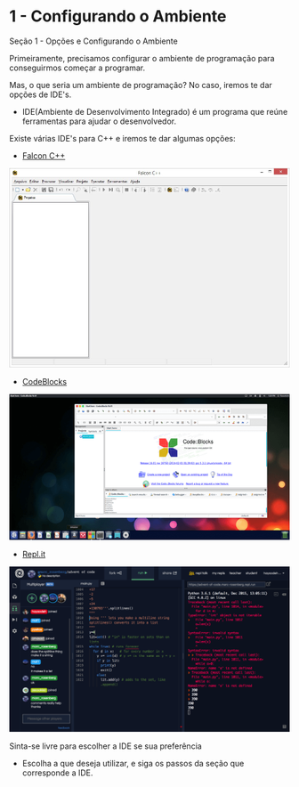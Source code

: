 # 1 - Configurando o Ambiente

Seção 1 - Opções e Configurando o Ambiente

Primeiramente, precisamos configurar o ambiente de programação para conseguirmos começar a programar.

Mas, o que seria um ambiente de programação? No caso, iremos te dar opções de IDE's.

- IDE(Ambiente de Desenvolvimento Integrado) é um programa que reúne ferramentas para ajudar o desenvolvedor.

Existe várias IDE's para C++ e iremos te dar algumas opções:

- <a href="https://sourceforge.net/projects/falconcpp" target="_blank" rel="noreferrer">Falcon C++</a>

![Falcon](../.vuepress/assets/falcon.jpg)

- <a href="https://www.codeblocks.org/downloads" target="_blank" rel="noreferrer">CodeBlocks</a>

![Code::Blocks](../.vuepress/assets/codeblocks.png)

- <a href="https://repl.it" target="_blank" rel="noreferrer">Repl.it</a>

![Repl.it](../.vuepress/assets/replit.png)

Sinta-se livre para escolher a IDE se sua preferência

- Escolha a que deseja utilizar, e siga os passos da seção que corresponde a IDE.

